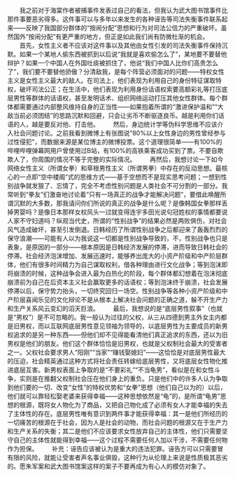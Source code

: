 　　我之前对于海棠作者被捕事件发表过自己的看法，但我认为武大图书馆事件比那件事要恶劣得多。这件事可以与多年以来发生的各种诬告等司法失衡事件联系起来——反映了我国部分群体的“按闹分配”思想和行为对司法公信力的严重破坏。虽然国外“按闹分配”有更严重的地方，但正是如此我们尚有防微杜渐的机会。
　　首先，女性主义者不应该对这件事以及其他由女性引发的司法失衡事件保持沉默。如果一个某地人偷东西被抓到以后说“我就是喜欢偷怎么了”，某地要不要替他辩护？如果一个中国人在外国吐痰被抓住了，他说“我们中国人比你们高贵怎么了”，我们要不要替他骄傲？分清敌我，是每个阵营必须面对的问题——特权女性主义是女性主义最大的敌人。在司法上，他们表现为利用自己的身份特征谋取特权，破坏司法公正；在生活中，他们表现为利用身份话语权索要高额彩礼等打压底层男性等群体的话语权，甚至发明话术、组织网络运动打压其他女性群体。每个群体都需要通过内部整风维持自身的正当性——如果抱着所谓的“激进保护温和”“大敌当前必须团结”的思路沉默和回避，只会让劣币不断驱逐良币。越是利用你们话语的人，越是要反对他、打击他。
　　然后，身边统计学等伪科学思维不应该介入社会问题讨论。之前我看到微博上有张图说“80%以上女性身边的男性曾经参与过性侵犯”，而数据来源是某位博主的微博投票。这个道理很简单——有100%的哔哩哔哩弹幕网用户曾使用过B站，有100%的高铁乘客成功买到了票。不要自欺欺人了，你周围的情况不等于完整的实际情况。
　　再然后，我想讨论一下如今网络女性主义（所谓女拳）和草根男性主义（所谓男拳）中存在的反动思想。最核心的一点即“空中楼阁”式的思维方式——基于空想而不是现实思考问题；一想到性别战争就发狠了、忘情了，完全不考虑性别问题是人类社会不可分割的一部分。我常听到“拳友”们激奋地讨论着“只有一场真正的战争才能解决问题”，要借此唤醒所谓沉默的大多数，那我请问你们所说的真正的战争是什么呢？是像韩国女拳那样丢掉男婴吗？是像日本那样女权风头一过就变得连宇多田光说句冠姓权的事情都要说人家不守妇道吗？纵观当代史，所谓的“性别战争”的结果必然是两败俱伤，对社会风气造成破坏，甚至引发倒退。日韩经历了所谓性别战争之后都迎来了轰轰烈烈的保守浪潮——可能有人以为我说这一切都是性别战争导致的，不，性别战争也只是表象，是原因的一部分——根本原因是日韩经济发展的停滞，进而导致日韩社会的停滞。社会经济泡沫增加、发展迅速时，能够养出庞大的小资产阶级和中产阶层群体，他们有很多时间精力为自己谋取权利，借各种理由进行文化战争；等到泡沫即将崩溃的时候，这种战争会进入最为白热化的阶段，每个群体都幻想着在泡沫彻底崩溃前为自己在后资本主义社会赢取更多的话语权；等到泡沫终于崩溃，社会发展停滞以后，保守势力抬头，一切终究回归一场空。性别战争等各种小资产阶级和中产阶层喜闻乐见的文化辩论不是从根本上解决社会问题的正确之道，躲不开生产力和生产关系风云变幻的滔天巨浪。
　　最后，我想说的是“底层男性叙事”（也就是“男权”）是不可忽略的。我一般认为过往的父权，从三从四德到男主外女主内都是旧男权，而以互联网底层男性意见领袖为领导的，以底层男性为主要成员的新男权追求的是另一种东西——但他们却不见得能看清他们真正追求的东西，还以为旧男权是他们的朋友。他们这个群体恰恰是旧男权，也就是父权制社会最大的受害者之一。父权社会要求男人“阳刚”“当家”“赚钱娶媳妇”——这恰恰是对底层男性最大的压迫，社会精英通过这种方式将社会责任转嫁给底层男性，又将底层女性物化推进底层互害。新男权表面上争取的是“不要彩礼”“不当龟男”，看似是在和女性斗争，实则是在推翻父权制社会压在他们身上的重负。只是他们中的许多人认为争取到他们要的一切、改变“女性”的特权优势和“女拳”思想（他们自己以为的）以后，他们就可以靠轻松娶老婆来获得幸福——这种思想依然是“龟”的，是所谓“龟男”思想的根源，既将女人物化为了商品，又把自己物化成了必须有女人才能幸福的失去了主体性的存在。底层男性唯有意识到两件事才能获得幸福：其一是他们所经历的一切痛苦的根源在于社会，因为人是社会的动物，而社会问题的根源又在于生产力和生产关系的失衡；其二是他们不应该要求女性放弃自己的主体性，他们只需要坚守自己的主体性就能得到幸福——这个过程不需要任何人加以干涉，不需要任何物作为担保。
　　补充：诬告应该被认为是重大的违法犯罪。诬告方可以只需要冒有限的风险，就能让受害者声名事业俱毁，这种行为从伦理上来说是性质极其恶劣的。愿朱军案和武大图书馆案这样的案子不要再成为有心人的模仿对象了。